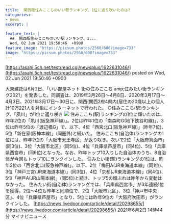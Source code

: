 ```yaml
---
title:  関西版住みここちのいい駅ランキング、1位に返り咲いたのは?  
categories:
- news
excerpt: |
  
feature_text: |
  ##  関西版住みここちのいい駅ランキング、1...
  Wed, 02 Jun 2021 19:50:46  +0900
feature_image: "https://picsum.photos/2560/600?image=733"
image: "https://picsum.photos/2560/600?image=733"
---
```


[https://asahi.5ch.net/test/read.cgi/newsplus/1622631046/](https://asahi.5ch.net/test/read.cgi/newsplus/1622631046/)
posted on Wed, 02 Jun 2021 19:50:46  +0900

<!--more-->

大東建託は6月2日、「いい部屋ネット 街の住みここち amp;住みたい街ランキング2021」を発表した。同調査は、2019年3月26日〜4月8日、2020年3月17日〜4月3日、2021年3月17日〜30日に、関西(関西2府4県内)居住の20歳以上の個人計10万221人を対象にインターネットで行われた。 ○住みここち(駅)ランキング、「夙川」が1位に返り咲き ![](https://image.news.livedoor.com/newsimage/stf/9/2/9220e_1223_9846a8d1f8eb023773d0f36bac5e4401.jpg) 住みここち(駅)ランキングの1位に輝いたのは、昨年2位の「夙川(阪急神戸線)」。2位は昨年1位の「南森町G(地下鉄谷町線)」、3位は昨年5位の「渡辺橋G」で、以下、4位「西宮北口(阪急神戸線)」(昨年7位)、5位「新在家(阪神本線)」(同圏外)と続いた。 住みここち(自治体)ランキングの1位には、昨年2位の「大阪市天王寺区」が返り咲き。次いで2位「大阪府箕面市」(同3位)、3位「大阪市北区」(同5位)、4位「兵庫県芦屋市」(同4位)、5位「兵庫県西宮市」(同6位)となった。なお、昨年トップ10入りした自治体のうち、8自治体が今回もトップ10にランクインした。 住みたい街(駅)ランキングの1位は、昨年2位の「西宮北口(阪急神戸線)」。以下、2位「梅田A(JR東海道本線」(同1位)、3位「神戸三宮(JR東海道本線)」(同3位)、4位「京都(JR東海道本線)」(同4位)、5位「神戸A(JR山陽本線)」(同5位)と続き、トップ5の顔ぶれは昨年から変動はなかった。 住みたい街(自治体)ランキングでは、「兵庫県西宮市」が3年連続1位を獲得。2位〜4位も昨年と同順位で、2位「大阪市北区」、3位「神戸市中央区」、4位「兵庫県芦屋市」となり、5位には昨年9位の「大阪府吹田市」がランクインした。 [https://news.livedoor.com/article/detail/20298655/](https://news.livedoor.com/article/detail/20298655/) 2021年6月2日 14時44分 マイナビニュース
